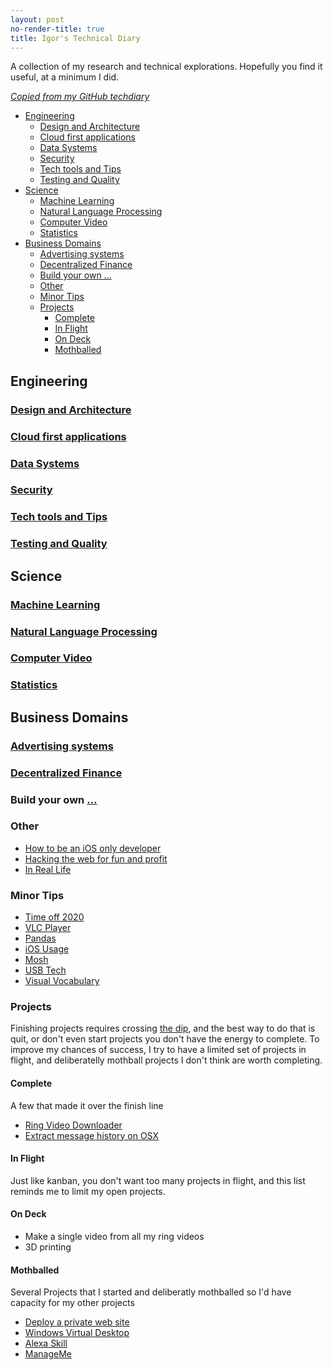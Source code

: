 ```yaml
---
layout: post
no-render-title: true
title: Igor's Technical Diary
---
```


A collection of my research and technical explorations. Hopefully you find it useful, at a minimum I did.

_[Copied from my GitHub techdiary](https://github.com/idvorkin/techdiary/)_

<!-- prettier-ignore-start -->
<!-- vim-markdown-toc GFM -->

- [Engineering](#engineering)
    - [Design and Architecture](#design-and-architecture)
    - [Cloud first applications](#cloud-first-applications)
    - [Data Systems](#data-systems)
    - [Security](#security)
    - [Tech tools and Tips](#tech-tools-and-tips)
    - [Testing and Quality](#testing-and-quality)
- [Science](#science)
    - [Machine Learning](#machine-learning)
    - [Natural Language Processing](#natural-language-processing)
    - [Computer Video](#computer-video)
    - [Statistics](#statistics)
- [Business Domains](#business-domains)
    - [Advertising systems](#advertising-systems)
    - [Decentralized Finance](#decentralized-finance)
    - [Build your own ...](#build-your-own-)
    - [Other](#other)
    - [Minor Tips](#minor-tips)
    - [Projects](#projects)
        - [Complete](#complete)
        - [In Flight](#in-flight)
        - [On Deck](#on-deck)
        - [Mothballed](#mothballed)

<!-- vim-markdown-toc -->
<!-- prettier-ignore-end -->

## Engineering

### [Design and Architecture](/td/design)

### [Cloud first applications](/td/cloud-first-applications)

### [Data Systems](/td/data-systems)

### [Security](/td/better-security-design)

### [Tech tools and Tips](/tools)

### [Testing and Quality](/testing)

## Science

### [Machine Learning](/td/machine-learning)

### [Natural Language Processing](/td/machine-learning)

### [Computer Video](https://github.com/idvorkin/video-edit)

### [Statistics](/td/stats)

## Business Domains

### [Advertising systems](/td/advertising)

### [Decentralized Finance](/defi)

### Build your own [...](https://github.com/danistefanovic/build-your-own-x)

### Other

- [How to be an iOS only developer](ios-nomad)
- [Hacking the web for fun and profit](hack-web)
- [In Real Life](irl)

### Minor Tips

- [Time off 2020](time-off-3-2020)
- [VLC Player](vlc_player)
- [Pandas](/pandas)
- [iOS Usage](ios)
- [Mosh](mosh)
- [USB Tech](usbtech)
- [Visual Vocabulary](visual-vocabulary)

### Projects

Finishing projects requires crossing [the dip](/dip), and the best way to do that is quit, or don't even start projects you don't have the energy to complete. To improve my chances of success, I try to have a limited set of projects in flight, and deliberatelly mothball projects I don't think are worth completing.

#### Complete

A few that made it over the finish line

- [Ring Video Downloader](ring-video-download)
- [Extract message history on OSX](dump_imessage_history)

#### In Flight

Just like kanban, you don't want too many projects in flight, and this list reminds me to limit my open projects.

#### On Deck

- Make a single video from all my ring videos
- 3D printing

#### Mothballed

Several Projects that I started and deliberatly mothballed so I'd have capacity for my other projects

- [Deploy a private web site](private_web_site)
- [Windows Virtual Desktop](virtual-desktops)
- [Alexa Skill](alexa-skill)
- [ManageMe](https://github.com/idvorkin/manage-me)
